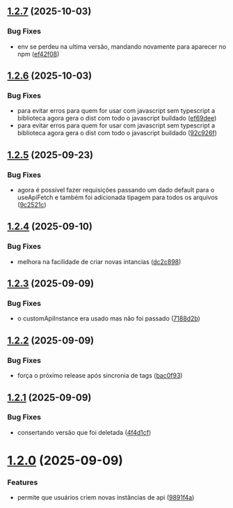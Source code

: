 ## [1.2.7](https://github.com/marlon-bento/v-api-fetch/compare/v1.2.6...v1.2.7) (2025-10-03)


### Bug Fixes

* env se perdeu na ultima versão, mandando novamente para aparecer no npm ([ef42f08](https://github.com/marlon-bento/v-api-fetch/commit/ef42f08db93987649ee937ff7ed381bf37b8d8d1))

## [1.2.6](https://github.com/marlon-bento/v-api-fetch/compare/v1.2.5...v1.2.6) (2025-10-03)


### Bug Fixes

* para evitar erros para quem for usar com javascript sem typescript a biblioteca agora gera o dist com todo o javascript buildado ([ef69dee](https://github.com/marlon-bento/v-api-fetch/commit/ef69dee073b201a656ddf97dfd0ced5d324201cc))
* para evitar erros para quem for usar com javascript sem typescript a biblioteca agora gera o dist com todo o javascript buildado ([92c926f](https://github.com/marlon-bento/v-api-fetch/commit/92c926f7a5c1bf8e58812aa467d9bb08321ae6b5))

## [1.2.5](https://github.com/marlon-bento/v-api-fetch/compare/v1.2.4...v1.2.5) (2025-09-23)


### Bug Fixes

* agora é possível fazer requisições passando um dado default para o useApiFetch e também foi adicionada tipagem para todos os arquivos ([9c2521c](https://github.com/marlon-bento/v-api-fetch/commit/9c2521c228484ea93716632745f1b53c3533afee))

## [1.2.4](https://github.com/marlon-bento/v-api-fetch/compare/v1.2.3...v1.2.4) (2025-09-10)


### Bug Fixes

* melhora na facilidade de criar novas intancias ([dc2c898](https://github.com/marlon-bento/v-api-fetch/commit/dc2c8988dcdaac4eebb84ef6d459579a57533866))

## [1.2.3](https://github.com/marlon-bento/v-api-fetch/compare/v1.2.2...v1.2.3) (2025-09-09)


### Bug Fixes

* o customApiInstance era usado mas não foi passado ([7188d2b](https://github.com/marlon-bento/v-api-fetch/commit/7188d2ba80e019d84321a590750d5cf8d7481ff0))

## [1.2.2](https://github.com/marlon-bento/v-api-fetch/compare/v1.2.1...v1.2.2) (2025-09-09)


### Bug Fixes

* força o próximo release após sincronia de tags ([bac0f93](https://github.com/marlon-bento/v-api-fetch/commit/bac0f93d921cfd4c091e91e87d243174af57be56))

## [1.2.1](https://github.com/marlon-bento/v-api-fetch/compare/v1.2.0...v1.2.1) (2025-09-09)


### Bug Fixes

* consertando versão que foi deletada ([4f4d1cf](https://github.com/marlon-bento/v-api-fetch/commit/4f4d1cf396dd21e64555638b90094ec062c6dd6f))

# [1.2.0](https://github.com/marlon-bento/v-api-fetch/compare/v1.1.0...v1.2.0) (2025-09-09)


### Features

* permite que usuários criem novas instâncias de api ([9891f4a](https://github.com/marlon-bento/v-api-fetch/commit/9891f4a0246a960067128180231808c82630662b))
